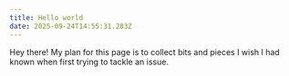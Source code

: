 ```yaml
---
title: Hello world
date: 2025-09-24T14:55:31.283Z
---
```


Hey there! My plan for this page is to collect bits and pieces I wish I had known when first trying to tackle an issue.
